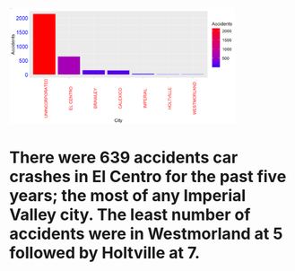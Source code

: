 
<img height="10%" width="80%" alt="hdma" src="https://raw.githubusercontent.com/BigDataForSanDiego/team250/main/Images/Accidents_in_Cities.png">

# There were 639 accidents car crashes in El Centro for the past five years; the most of any Imperial Valley city. The least number of accidents were in Westmorland at 5 followed by Holtville at 7.
